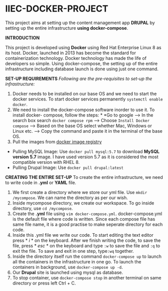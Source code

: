 # IIEC-DOCKER-PROJECT
This project aims at setting up the content management app **DRUPAL** by setting up the entire infrastructure **using docker-compose**.

**INTRODUCTION**

This project is developed using **Docker** using Red Hat Enterprise Linux 8 as its host. Docker, launched in 2013 has become the standard for containerization technology. Docker technology has made the life of developers so simple. Using docker-compose, the setting up of the entire infrastructure including database launch is done using just one command.

**SET-UP REQUIREMENTS**
*Following are the pre-requisites to set-up the infrastructure:*
1. Docker needs to be installed on our base OS and we need to start the docker services.
   To start docker services permanently ```systemctl enable docker```.
2. We need to install the docker-compose software inorder to use it. To install docker- compose, follow the steps: * *Go to google --> In the search box search ```docker compose rpm``` --> Choose `Install Docker compose` --> Based on the base OS select whether Mac, Windows or Linux etc. --> Copy the command and paste it in the terminal of the base OS.
3. Pull the images from [docker image registry](hub.docker.com)
 - Pulling MySQL Image: Use `docker pull mysql:5.7` to download **MySQL version 5.7** image. I have used version 5.7 as it is considered the most compatible version with RHEL 8.
 - Pulling Drupal Image: Use `docker pull drupal:latest`
 
**CREATING THE ENTIRE SET-UP**
To create the entire infrastructure, we need to write code in **.yml** or **YAML** file.
1. We first create a directory where we store our yml file. Use `mkdir /mycompose`. We can name the directory as per our wish.
2. Inside mycompose directory, we create our workspace. To go inside directory, use `cd /mycompose`.
3. Create the **.yml** file using `vim docker-compose.yml`. docker-compose.yml is the default file where code is written. Since each compose file has same file name, it is a good practise to make seperate directory for each code.
4. Inside this .yml file we write our code. To start editing the text editor press * *i* * on the keyboard. After we finish writing the code, to save the file, press * *esc* * on the keyboard and type `:w` to save the file and `:q` to exit the file. To save and exit in one step, type`:wq` together.
5. Inside the directory itself run the command `docker-compose up` to launch all the containers in the infrastructure in one go. To launch the containers in background, use `docker-compose up -d`.
6. Our **Drupal** site is launched using mysql as database.
7. To stop container, use `docker-compose stop` in another terminal on same directory or press left Ctrl + C.
